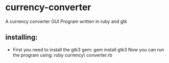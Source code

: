 # currency-converter
A currency converter GUI Program written in ruby and gtk
## installing:
- First you need to install the gtk3 gem:
    gem install gtk3
Now you can run the program using:
    ruby currency\ converter.rb
